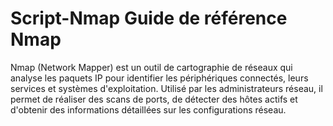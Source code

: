 # Script-Nmap Guide de référence Nmap

Nmap (Network Mapper) est un outil de cartographie de réseaux qui analyse les paquets IP pour identifier les périphériques connectés, leurs services et systèmes d'exploitation. Utilisé par les administrateurs réseau, il permet de réaliser des scans de ports, de détecter des hôtes actifs et d'obtenir des informations détaillées sur les configurations réseau.
